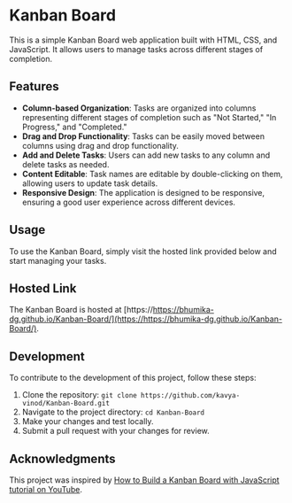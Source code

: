 # Kanban Board

This is a simple Kanban Board web application built with HTML, CSS, and JavaScript. It allows users to manage tasks across different stages of completion.

## Features

- **Column-based Organization**: Tasks are organized into columns representing different stages of completion such as "Not Started," "In Progress," and "Completed."
- **Drag and Drop Functionality**: Tasks can be easily moved between columns using drag and drop functionality.
- **Add and Delete Tasks**: Users can add new tasks to any column and delete tasks as needed.
- **Content Editable**: Task names are editable by double-clicking on them, allowing users to update task details.
- **Responsive Design**: The application is designed to be responsive, ensuring a good user experience across different devices.

## Usage

To use the Kanban Board, simply visit the hosted link provided below and start managing your tasks.

## Hosted Link

The Kanban Board is hosted at [https://https://bhumika-dg.github.io/Kanban-Board/](https://https://bhumika-dg.github.io/Kanban-Board/).

## Development

To contribute to the development of this project, follow these steps:

1. Clone the repository: `git clone https://github.com/kavya-vinod/Kanban-Board.git`
2. Navigate to the project directory: `cd Kanban-Board`
3. Make your changes and test locally.
4. Submit a pull request with your changes for review.

## Acknowledgments

This project was inspired by [How to Build a Kanban Board with JavaScript tutorial on YouTube](https://www.youtube.com/watch?v=ijQ6dCughW8).
